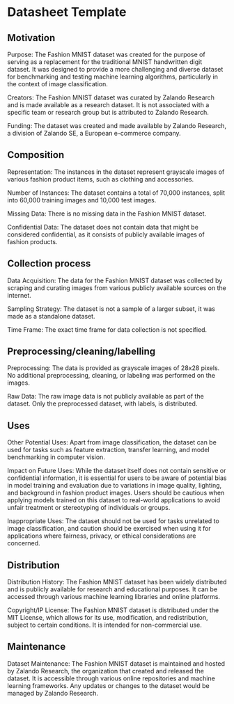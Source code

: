 # Datasheet Template

## Motivation

Purpose: The Fashion MNIST dataset was created for the purpose of serving as a replacement for the traditional MNIST handwritten digit dataset. It was designed to provide a more challenging and diverse dataset for benchmarking and testing machine learning algorithms, particularly in the context of image classification.

Creators: The Fashion MNIST dataset was curated by Zalando Research and is made available as a research dataset. It is not associated with a specific team or research group but is attributed to Zalando Research.

Funding: The dataset was created and made available by Zalando Research, a division of Zalando SE, a European e-commerce company.

 
## Composition

Representation: The instances in the dataset represent grayscale images of various fashion product items, such as clothing and accessories.

Number of Instances: The dataset contains a total of 70,000 instances, split into 60,000 training images and 10,000 test images.

Missing Data: There is no missing data in the Fashion MNIST dataset.

Confidential Data: The dataset does not contain data that might be considered confidential, as it consists of publicly available images of fashion products.

## Collection process

Data Acquisition: The data for the Fashion MNIST dataset was collected by scraping and curating images from various publicly available sources on the internet.

Sampling Strategy: The dataset is not a sample of a larger subset, it was made as a standalone dataset.

Time Frame: The exact time frame for data collection is not specified.

## Preprocessing/cleaning/labelling

Preprocessing: The data is provided as grayscale images of 28x28 pixels. No additional preprocessing, cleaning, or labeling was performed on the images.

Raw Data: The raw image data is not publicly available as part of the dataset. Only the preprocessed dataset, with labels, is distributed.
 
## Uses

Other Potential Uses: Apart from image classification, the dataset can be used for tasks such as feature extraction, transfer learning, and model benchmarking in computer vision.

Impact on Future Uses: While the dataset itself does not contain sensitive or confidential information, it is essential for users to be aware of potential bias in model training and evaluation due to variations in image quality, lighting, and background in fashion product images. Users should be cautious when applying models trained on this dataset to real-world applications to avoid unfair treatment or stereotyping of individuals or groups.

Inappropriate Uses: The dataset should not be used for tasks unrelated to image classification, and caution should be exercised when using it for applications where fairness, privacy, or ethical considerations are concerned.

## Distribution

Distribution History: The Fashion MNIST dataset has been widely distributed and is publicly available for research and educational purposes. It can be accessed through various machine learning libraries and online platforms.

Copyright/IP License: The Fashion MNIST dataset is distributed under the MIT License, which allows for its use, modification, and redistribution, subject to certain conditions. It is intended for non-commercial use.

## Maintenance

Dataset Maintenance: The Fashion MNIST dataset is maintained and hosted by Zalando Research, the organization that created and released the dataset. It is accessible through various online repositories and machine learning frameworks. Any updates or changes to the dataset would be managed by Zalando Research.

